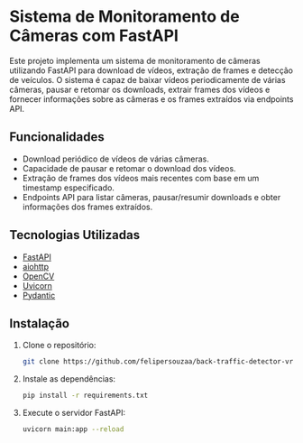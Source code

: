 # Sistema de Monitoramento de Câmeras com FastAPI

Este projeto implementa um sistema de monitoramento de câmeras utilizando FastAPI para download de vídeos, extração de frames e detecção de veículos. O sistema é capaz de baixar vídeos periodicamente de várias câmeras, pausar e retomar os downloads, extrair frames dos vídeos e fornecer informações sobre as câmeras e os frames extraídos via endpoints API.

## Funcionalidades

- Download periódico de vídeos de várias câmeras.
- Capacidade de pausar e retomar o download dos vídeos.
- Extração de frames dos vídeos mais recentes com base em um timestamp especificado.
- Endpoints API para listar câmeras, pausar/resumir downloads e obter informações dos frames extraídos.

## Tecnologias Utilizadas

- [FastAPI](https://fastapi.tiangolo.com/)
- [aiohttp](https://docs.aiohttp.org/en/stable/)
- [OpenCV](https://opencv.org/)
- [Uvicorn](https://www.uvicorn.org/)
- [Pydantic](https://pydantic-docs.helpmanual.io/)

## Instalação

1. Clone o repositório:

   ```sh
   git clone https://github.com/felipersouzaa/back-traffic-detector-vr

2. Instale as dependências:
   
   ```sh
   pip install -r requirements.txt

3. Execute o servidor FastAPI:
   
   ```sh
   uvicorn main:app --reload
